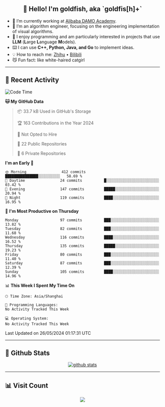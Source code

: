 
<h2 align="center">👋 Hello! I'm goldfish, aka `goldfis[h]+`</h2>

- 📍 I’m currently working at [Alibaba DAMO Academy](https://damo.alibaba.com/).  
- 🌱 I’m an algorithm engineer, focusing on the engineering implementation of visual algorithms.  
- 💬 I enjoy programming and am particularly interested in projects that use **LLM** (**L**arge **L**anguage **M**odels).   
- ⌨️ I can use **C++, Python, Java, and Go** to implement ideas.  
- 💡 How to reach me: [Zhihu](https://www.zhihu.com/people/goldfishh) • [Bilibili](https://space.bilibili.com/11349246)  
- 😼 Fun fact: like white-haired catgirl  

-------

## 🔧 Recent Activity

<!--START_SECTION:waka-->
![Code Time](http://img.shields.io/badge/Code%20Time-85%20hrs%2024%20mins-blue)

**🐱 My GitHub Data** 

> 📦 33.7 kB Used in GitHub's Storage 
 > 
> 🏆 163 Contributions in the Year 2024
 > 
> 🚫 Not Opted to Hire
 > 
> 📜 22 Public Repositories 
 > 
> 🔑 6 Private Repositories 
 > 
**I'm an Early 🐤** 

```text
🌞 Morning                412 commits         ███████████████░░░░░░░░░░   58.69 % 
🌆 Daytime                24 commits          █░░░░░░░░░░░░░░░░░░░░░░░░   03.42 % 
🌃 Evening                147 commits         █████░░░░░░░░░░░░░░░░░░░░   20.94 % 
🌙 Night                  119 commits         ████░░░░░░░░░░░░░░░░░░░░░   16.95 % 
```
📅 **I'm Most Productive on Thursday** 

```text
Monday                   97 commits          ███░░░░░░░░░░░░░░░░░░░░░░   13.82 % 
Tuesday                  82 commits          ███░░░░░░░░░░░░░░░░░░░░░░   11.68 % 
Wednesday                116 commits         ████░░░░░░░░░░░░░░░░░░░░░   16.52 % 
Thursday                 135 commits         █████░░░░░░░░░░░░░░░░░░░░   19.23 % 
Friday                   80 commits          ███░░░░░░░░░░░░░░░░░░░░░░   11.40 % 
Saturday                 87 commits          ███░░░░░░░░░░░░░░░░░░░░░░   12.39 % 
Sunday                   105 commits         ████░░░░░░░░░░░░░░░░░░░░░   14.96 % 
```


📊 **This Week I Spent My Time On** 

```text
🕑︎ Time Zone: Asia/Shanghai

💬 Programming Languages: 
No Activity Tracked This Week

💻 Operating System: 
No Activity Tracked This Week
```


 Last Updated on 26/05/2024 01:17:31 UTC
<!--END_SECTION:waka-->

-------

## 📆 Github Stats

<p align="center">
    <a href="https://github.com/anuraghazra/github-readme-stats">
      <img src="https://github-readme-stats.vercel.app/api?username=goldfishh&show_icons=true&theme=dracula" alt="github stats" />
    </a>
</p>

-------

## 📊 Visit Count

<p align="center">
  <a href="https://count.getloli.com/"><img src="https://count.getloli.com/get/@:goldfishh?theme=rule34"></a>
</p>
